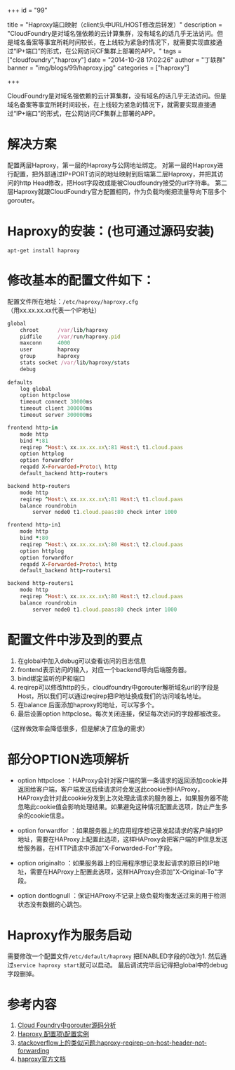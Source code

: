 +++
id = "99"

title = "Haproxy端口映射（client头中URL/HOST修改后转发）"
description = "CloudFoundry是对域名强依赖的云计算集群，没有域名的话几乎无法访问。但是域名备案等事宜所耗时间较长，在上线较为紧急的情况下，就需要实现直接通过“IP+端口”的形式，在公网访问CF集群上部署的APP。"
tags = ["cloudfoundry","haproxy"]
date = "2014-10-28 17:02:26"
author = "丁轶群"
banner = "img/blogs/99/haproxy.jpg"
categories = ["haproxy"]

+++

CloudFoundry是对域名强依赖的云计算集群，没有域名的话几乎无法访问。但是域名备案等事宜所耗时间较长，在上线较为紧急的情况下，就需要实现直接通过“IP+端口”的形式，在公网访问CF集群上部署的APP。


解决方案
====

配置两层Haproxy，第一层的Haproxy与公网地址绑定。 对第一层的Haproxy进行配置，把外部通过IP+PORT访问的地址映射到后端第二层Haproxy，并把其访问的http Head修改，把Host字段改成能被Cloudfoundry接受的url字符串。 第二层Haproxy就跟CloudFoundry官方配置相同，作为负载均衡把流量导向下层多个gorouter。

Haproxy的安装：(也可通过源码安装)
=====================

`apt-get install haproxy`

修改基本的配置文件如下：
============

配置文件所在地址：`/etc/haproxy/haproxy.cfg`（用xx.xx.xx.xx代表一个IP地址）

~~~ruby
global
    chroot      /var/lib/haproxy
    pidfile     /var/run/haproxy.pid
    maxconn     4000
    user        haproxy
    group       haproxy
    stats socket /var/lib/haproxy/stats
    debug
    
defaults
    log global
    option httpclose
    timeout connect 30000ms
    timeout client 300000ms
    timeout server 300000ms

frontend http-in
    mode http
    bind *:81
    reqirep ^Host:\ xx.xx.xx.xx\:81 Host:\ t1.cloud.paas
    option httplog
    option forwardfor
    reqadd X-Forwarded-Proto:\ http
    default_backend http-routers

backend http-routers
    mode http
    reqirep ^Host:\ xx.xx.xx.xx\:81 Host:\ t1.cloud.paas
    balance roundrobin
        server node0 t1.cloud.paas:80 check inter 1000

frontend http-in1
    mode http
    bind *:80
    reqirep ^Host:\ xx.xx.xx.xx\:80 Host:\ t2.cloud.paas
    option httplog
    option forwardfor
    reqadd X-Forwarded-Proto:\ http
    default_backend http-routers1

backend http-routers1
    mode http
    reqirep ^Host:\ xx.xx.xx.xx\:80 Host:\ t2.cloud.paas
    balance roundrobin
        server node0 t1.cloud.paas:80 check inter 1000
~~~

配置文件中涉及到的要点
===========

1.  在global中加入debug可以查看访问的日志信息
2.  frontend表示访问的输入，对应一个backend导向后端服务器。
3.  bind绑定监听的IP和端口
4.  reqirep可以修改http的头，cloudfoundry中gorouter解析域名url的字段是Host，所以我们可以通过reqirep把IP地址换成我们的访问域名地址。
5.  在balance 后面添加haproxy的地址，可以写多个。
6.  最后设置option httpclose。每次关闭连接，保证每次访问的字段都被改变。

（这样做效率会降低很多，但是解决了应急的需求）

部分OPTION选项解析
============

*   option httpclose ：HAProxy会针对客户端的第一条请求的返回添加cookie并返回给客户端，客户端发送后续请求时会发送此cookie到HAProxy，HAProxy会针对此cookie分发到上次处理此请求的服务器上，如果服务器不能忽略此cookie值会影响处理结果。如果避免这种情况配置此选项，防止产生多余的cookie信息。
    
*   option forwardfor ：如果服务器上的应用程序想记录发起请求的客户端的IP地址，需要在HAProxy上配置此选项，这样HAProxy会把客户端的IP信息发送给服务器，在HTTP请求中添加"X-Forwarded-For"字段。
    
*   option originalto ：如果服务器上的应用程序想记录发起请求的原目的IP地址，需要在HAProxy上配置此选项，这样HAProxy会添加"X-Original-To"字段。
    
*   option dontlognull ：保证HAProxy不记录上级负载均衡发送过来的用于检测状态没有数据的心跳包。
    

Haproxy作为服务启动
=============

需要修改一个配置文件`/etc/default/haproxy` 把ENABLED字段的0改为1. 然后通过`service haproxy start`就可以启动。 最后调试完毕后记得把global中的debug字段删掉。

参考内容
====

1.  [Cloud Foundry中gorouter源码分析](http://blog.csdn.net/shlazww/article/details/11974411)
2.  [Haproxy 配置项\\配置实例](http://www.cnblogs.com/dkblog/archive/2012/03/13/2393321.html)
3.  [stackoverflow上的类似问题:haproxy-reqirep-on-host-header-not-forwarding](http://stackoverflow.com/questions/26136239/haproxy-reqirep-on-host-header-not-forwarding)
4.  [haproxy官方文档](http://www.haproxy.org/download/1.4/doc/configuration.txt)
